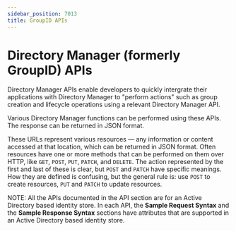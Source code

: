 ```yaml
---
sidebar_position: 7013
title: GroupID APIs
---
```


# Directory Manager (formerly GroupID) APIs

Directory Manager APIs enable developers to quickly intergrate their applications with Directory Manager to "perform actions" such as group creation and lifecycle operations using a relevant Directory Manager API.

Various Directory Manager functions can be performed using these APIs. The response can be returned in JSON format.

These URLs represent various resources — any information or content accessed at that location, which can be returned in JSON format. Often resources
have one or more methods that can be performed on them over HTTP, like `GET`, `POST`, `PUT`, `PATCH`, and `DELETE`. The action represented by the first and last of these is clear, but `POST` and `PATCH` have specific meanings. How they are defined is confusing, but the general rule is: use `POST` to create resources, `PUT` and `PATCH` to update resources.

NOTE: All the APIs documented in the API section are for an Active Directory based identity store. In each API, the **Sample Request Syntax** and the **Sample Response Syntax** sections have attributes that are supported in an Active Directory based identity store.